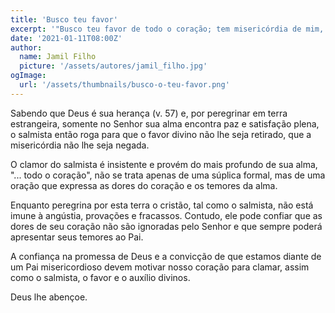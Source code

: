 ```yaml
---
title: 'Busco teu favor'
excerpt: '"Busco teu favor de todo o coração; tem misericórdia de mim, como prometeste" (Salmo 119:58)'
date: '2021-01-11T08:00Z'
author:
  name: Jamil Filho
  picture: '/assets/autores/jamil_filho.jpg'
ogImage:
  url: '/assets/thumbnails/busco-o-teu-favor.png'
---
```


Sabendo que Deus é sua herança (v. 57) e, por peregrinar em terra estrangeira, somente no Senhor sua alma encontra paz e satisfação plena, o salmista então roga para que o favor divino não lhe seja retirado, que a misericórdia não lhe seja negada.

O clamor do salmista é insistente e provém do mais profundo de sua alma, "... todo o coração", não se trata apenas de uma súplica formal, mas de uma oração que expressa as dores do coração e os temores da alma.

Enquanto peregrina por esta terra o cristão, tal como o salmista, não está imune à angústia, provações e fracassos. Contudo, ele pode confiar que as dores de seu coração não são ignoradas pelo Senhor e que sempre poderá apresentar seus temores ao Pai.

A confiança na promessa de Deus e a convicção de que estamos diante de um Pai misericordioso devem motivar nosso coração para clamar, assim como o salmista, o favor e o auxílio divinos.

Deus lhe abençoe.